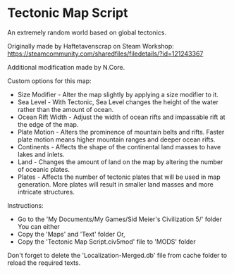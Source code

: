 # Tectonic Map Script
An extremely random world based on global tectonics.

Originally made by Haftetavenscrap on Steam Workshop:
https://steamcommunity.com/sharedfiles/filedetails/?id=121243367

Additional modification made by N.Core.

Custom options for this map:
-   Size Modifier - Alter the map slightly by applying a size modifier to it.
-   Sea Level - With Tectonic, Sea Level changes the height of the water rather than the amount of ocean.
-   Ocean Rift Width - Adjust the width of ocean rifts and impassable rift at the edge of the map.
-   Plate Motion - Alters the prominence of mountain belts and rifts. Faster plate motion means higher mountain ranges and deeper ocean rifts.
-   Continents - Affects the shape of the continental land masses to have lakes and inlets.
-   Land - Changes the amount of land on the map by altering the number of oceanic plates.
-   Plates - Affects the number of tectonic plates that will be used in map generation. More plates will result in smaller land masses and more intricate structures.

Instructions:
- Go to the 'My Documents/My Games/Sid Meier's Civilization 5/' folder
You can either
- Copy the 'Maps' and 'Text' folder
Or,
- Copy the 'Tectonic Map Script.civ5mod' file to 'MODS' folder

Don't forget to delete the 'Localization-Merged.db' file from cache folder to reload the required texts.
